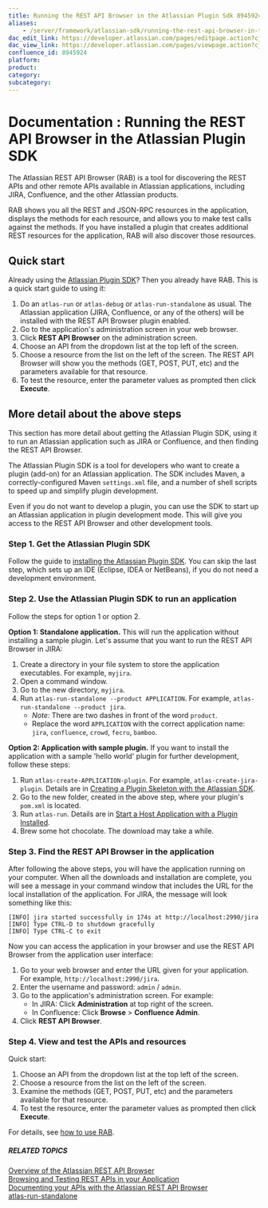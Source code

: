 ```yaml
---
title: Running the REST API Browser in the Atlassian Plugin Sdk 8945924
aliases:
    - /server/framework/atlassian-sdk/running-the-rest-api-browser-in-the-atlassian-plugin-sdk-8945924.html
dac_edit_link: https://developer.atlassian.com/pages/editpage.action?cjm=wozere&pageId=8945924
dac_view_link: https://developer.atlassian.com/pages/viewpage.action?cjm=wozere&pageId=8945924
confluence_id: 8945924
platform:
product:
category:
subcategory:
---
```

# Documentation : Running the REST API Browser in the Atlassian Plugin SDK

The Atlassian REST API Browser (RAB) is a tool for discovering the REST APIs and other remote APIs available in Atlassian applications, including JIRA, Confluence, and the other Atlassian products.

RAB shows you all the REST and JSON-RPC resources in the application, displays the methods for each resource, and allows you to make test calls against the methods. If you have installed a plugin that creates additional REST resources for the application, RAB will also discover those resources.

## Quick start

Already using the [Atlassian Plugin SDK](https://developer.atlassian.com/display/DOCS/Working+with+the+SDK)? Then you already have RAB. This is a quick start guide to using it:

1.  Do an `atlas-run` or `atlas-debug` or `atlas-run-standalone` as usual. The Atlassian application (JIRA, Confluence, or any of the others) will be installed with the REST API Browser plugin enabled.
2.  Go to the application's administration screen in your web browser.
3.  Click **REST API Browser** on the administration screen.
4.  Choose an API from the dropdown list at the top left of the screen.
5.  Choose a resource from the list on the left of the screen. The REST API Browser will show you the methods (GET, POST, PUT, etc) and the parameters available for that resource.
6.  To test the resource, enter the parameter values as prompted then click **Execute**.

## More detail about the above steps

This section has more detail about getting the Atlassian Plugin SDK, using it to run an Atlassian application such as JIRA or Confluence, and then finding the REST API Browser.

The Atlassian Plugin SDK is a tool for developers who want to create a plugin (add-on) for an Atlassian application. The SDK includes Maven, a correctly-configured Maven `settings.xml` file, and a number of shell scripts to speed up and simplify plugin development.

Even if you do not want to develop a plugin, you can use the SDK to start up an Atlassian application in plugin development mode. This will give you access to the REST API Browser and other development tools.

### Step 1. Get the Atlassian Plugin SDK

Follow the guide to [installing the Atlassian Plugin SDK](/server/framework/atlassian-sdk/set-up-the-atlassian-plugin-sdk-and-build-a-project-2818660.html). You can skip the last step, which sets up an IDE (Eclipse, IDEA or NetBeans), if you do not need a development environment.

### Step 2. Use the Atlassian Plugin SDK to run an application

Follow the steps for option 1 or option 2.

**Option 1: Standalone application.** This will run the application without installing a sample plugin. Let's assume that you want to run the REST API Browser in JIRA:

1.  Create a directory in your file system to store the application executables. For example, `myjira`.
2.  Open a command window.
3.  Go to the new directory, `myjira`.
4.  Run `atlas-run-standalone --product APPLICATION`. For example, `atlas-run-standalone --product jira`.
    -   *Note:* There are two dashes in front of the word `product`.
    -   Replace the word `APPLICATION` with the correct application name: `jira`, `confluence`, `crowd`, `fecru`, `bamboo`.

**Option 2: Application with sample plugin.** If you want to install the application with a sample 'hello world' plugin for further development, follow these steps:

1.  Run `atlas-create-APPLICATION-plugin`. For example, `atlas-create-jira-plugin`. Details are in [Creating a Plugin Skeleton with the Atlassian SDK](/server/framework/atlassian-sdk/creating-a-plugin-skeleton-with-the-atlassian-sdk-2818617.html).
2.  Go to the new folder, created in the above step, where your plugin's `pom.xml` is located.
3.  Run `atlas-run`. Details are in [Start a Host Application with a Plugin Installed](/server/framework/atlassian-sdk/start-a-host-application-with-a-plugin-installed-2818619.html).
4.  Brew some hot chocolate. The download may take a while.

### Step 3. Find the REST API Browser in the application

After following the above steps, you will have the application running on your computer. When all the downloads and installation are complete, you will see a message in your command window that includes the URL for the local installation of the application. For JIRA, the message will look something like this:

    [INFO] jira started successfully in 174s at http://localhost:2990/jira
    [INFO] Type CTRL-D to shutdown gracefully
    [INFO] Type CTRL-C to exit

Now you can access the application in your browser and use the REST API Browser from the application user interface:

1.  Go to your web browser and enter the URL given for your application. For example, `http://localhost:2990/jira`.
2.  Enter the username and password: `admin` / `admin`.
3.  Go to the application's administration screen. For example:
    -   In JIRA: Click **Administration** at top right of the screen.
    -   In Confluence: Click **Browse** &gt; **Confluence Admin**.
4.  Click **REST API Browser**.

### Step 4. View and test the APIs and resources

Quick start:

1.  Choose an API from the dropdown list at the top left of the screen.
2.  Choose a resource from the list on the left of the screen.
3.  Examine the methods (GET, POST, PUT, etc) and the parameters available for that resource.
4.  To test the resource, enter the parameter values as prompted then click **Execute**.

For details, see [how to use RAB](/server/framework/atlassian-sdk/browsing-and-testing-rest-apis-in-your-application-8947336.html).

##### RELATED TOPICS

<a href="/pages/createpage.action?spaceKey=RAB&amp;title=Overview+of+the+Atlassian+REST+API+Browser" class="createlink">Overview of the Atlassian REST API Browser</a>  
[Browsing and Testing REST APIs in your Application](/server/framework/atlassian-sdk/browsing-and-testing-rest-apis-in-your-application-8947336.html)  
[Documenting your APIs with the Atlassian REST API Browser](/server/framework/atlassian-sdk/documenting-your-apis-with-the-atlassian-rest-api-browser-8945929.html)  
[atlas-run-standalone](/server/framework/atlassian-sdk/atlas-run-standalone-2818534.html)

























